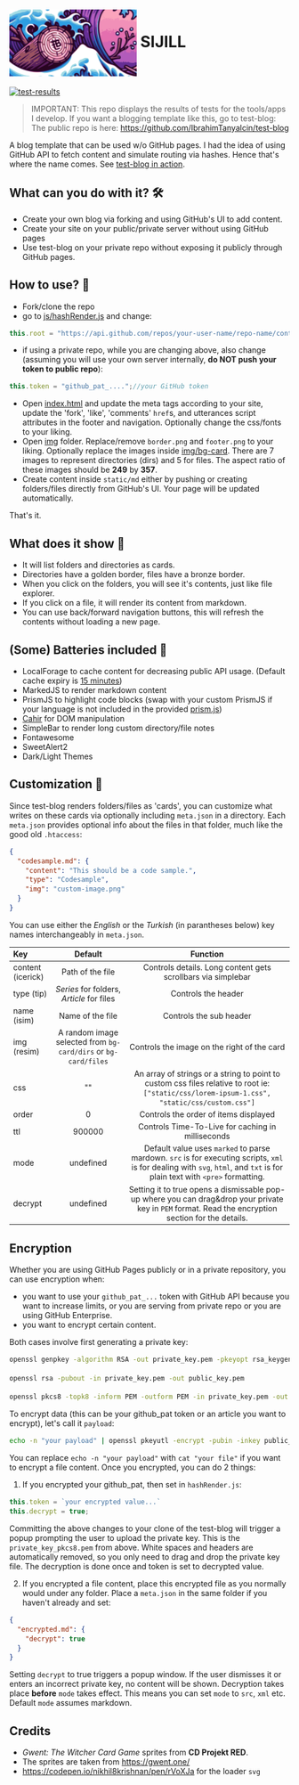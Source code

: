 # <a rel="noopener noreferrer" href="https://ibrahimtanyalcin.github.io/sijill/"> <img src="static/logo/logo.png" style="height: 120px; vertical-align: middle"></a> SIJILL
[![test-results](https://img.shields.io/badge/test-results-green)](https://ibrahimtanyalcin.github.io/sijill/)

>IMPORTANT: This repo displays the results of tests for the tools/apps I develop. If you want a blogging template like this, go to test-blog:
>The public repo is here: https://github.com/IbrahimTanyalcin/test-blog


A blog template that can be used w/o GitHub pages. I had the idea of using GitHub API to fetch content and simulate routing via hashes. Hence that's where the name comes. See [test-blog in action](https://ibrahimtanyalcin.github.io/test-blog/).

## What can you do with it? 🛠️
- Create your own blog via forking and using GitHub's UI to add content.
- Create your site on your public/private server without using GitHub pages
- Use test-blog on your private repo without exposing it publicly through GitHub pages.

## How to use? 📖
- Fork/clone the repo
- go to [js/hashRender.js](static/js/hashRender.js) and change:
```javascript
this.root = "https://api.github.com/repos/your-user-name/repo-name/contents/static/md/";
```
- if using a private repo, while you are changing above, also change (assuming you will use your own server internally, **do NOT push your token to public repo**):
```javascript
this.token = "github_pat_....";//your GitHub token
```
- Open [index.html](index.html) and update the meta tags according to your site, update the 'fork', 'like', 'comments' `href`s, and utterances script attributes in the footer and navigation. Optionally change the css/fonts to your liking.
- Open [img](static/img) folder. Replace/remove `border.png` and `footer.png` to your liking. Optionally replace the images inside [img/bg-card](static/img/bg-card/). There are 7 images to represent directories (dirs) and 5 for files. The aspect ratio of these images should be **249** by **357**.
- Create content inside `static/md` either by pushing or creating folders/files directly from GitHub's UI. Your page will be updated automatically.

That's it.

## What does it show 👀

- It will list folders and directories as cards.
- Directories have a golden border, files have a bronze border.
- When you click on the folders, you will see it's contents, just like file explorer.
- If you click on a file, it will render its content from markdown.
- You can use back/forward navigation buttons, this will refresh the contents without loading a new page.

## (Some) Batteries included 🔋
- LocalForage to cache content for decreasing public API usage. (Default cache expiry is [15 minutes](static/js/stampForage.js))
- MarkedJS to render markdown content
- PrismJS to highlight code blocks (swap with your custom PrismJS if your language is not included in the provided [prism.js](static/js/prism.js))
- [Cahir](https://github.com/IbrahimTanyalcin/Cahir) for DOM manipulation
- SimpleBar to render long custom directory/file notes
- Fontawesome
- SweetAlert2
- Dark/Light Themes

## Customization 🎨
Since test-blog renders folders/files as 'cards', you can customize what writes on these cards via optionally including `meta.json` in a directory. Each `meta.json` provides optional info about the files in that folder, much like the good old `.htaccess`: 

```json
{
  "codesample.md": {
    "content": "This should be a code sample.",
    "type": "Codesample",
    "img": "custom-image.png"
  }
}
```

You can use either the *English* or the *Turkish* (in parantheses below) key names interchangeably in `meta.json`.

| Key | Default |Function
| :----------- | :------------: | :------------: | 
| content (icerick)       | Path of the file | Controls details. Long content gets scrollbars via simplebar|
| type (tip)    | *Series* for folders, *Article* for files | Controls the header
| name (isim)       | Name of the file | Controls the sub header
| img (resim) | A random image selected from `bg-card/dirs` or `bg-card/files` | Controls the image on the right of the card
| css | "" | An array of strings or a string to point to custom css files relative to root ie: `["static/css/lorem-ipsum-1.css", "static/css/custom.css"]`
| order | 0 | Controls the order of items displayed
| ttl | 900000 | Controls Time-To-Live for caching in milliseconds
| mode | undefined | Default value uses `marked` to parse mardown. `src` is for executing scripts, `xml` is for dealing with `svg`, `html`, and `txt` is for plain text with `<pre>` formatting.
| decrypt | undefined | Setting it to true opens a dismissable pop-up where you can drag&drop your private key in `PEM` format. Read the encryption section for the details.

## Encryption

Whether you are using GitHub Pages publicly or in a private repository, you can use encryption when:

- you want to use your `github_pat_...` token with GitHub API because you want to increase limits, or you are serving from private repo or you are using GitHub Enterprise.
- you want to encrypt certain content.

Both cases involve first generating a private key:
```bash
openssl genpkey -algorithm RSA -out private_key.pem -pkeyopt rsa_keygen_bits:2048

openssl rsa -pubout -in private_key.pem -out public_key.pem

openssl pkcs8 -topk8 -inform PEM -outform PEM -in private_key.pem -out private_key_pkcs8.pem -nocrypt
```

To encrypt data (this can be your github_pat token or an article you want to encrypt), let's call it `payload`:

```bash
echo -n "your payload" | openssl pkeyutl -encrypt -pubin -inkey public_key.pem -pkeyopt rsa_padding_mode:oaep -pkeyopt rsa_oaep_md:sha256 -pkeyopt rsa_mgf1_md:sha256 | openssl base64 > encrypted_pat_base64.txt
```

You can replace `echo -n "your payload"` with `cat "your file"` if you want to encrypt a file content. Once you encrypted, you can do 2 things:

1. If you encrypted your github_pat, then set in `hashRender.js`:
```javascript
this.token = `your encrypted value...`
this.decrypt = true;
```
Committing the above changes to your clone of the test-blog will trigger a popup prompting the user to upload the private key. This is the `private_key_pkcs8.pem` from above. White spaces and headers are automatically removed, so you only need to drag and drop the private key file. The decryption is done once and token is set to decrypted value.

2. If you encrypted a file content, place this encrypted file as you normally would under any folder. Place a `meta.json` in the same folder if you haven't already and set:

```json
{
  "encrypted.md": {
    "decrypt": true
  }
}
```

Setting `decrypt` to true triggers a popup window. If the user dismisses it or enters an incorrect private key, no content will be shown. Decryption takes place **before** `mode` takes effect. This means you can set `mode` to `src`, `xml` etc. Default `mode` assumes markdown.


## Credits
- *Gwent: The Witcher Card Game* sprites from **CD Projekt RED**.
- The sprites are taken from https://gwent.one/
- https://codepen.io/nikhil8krishnan/pen/rVoXJa for the loader `svg`